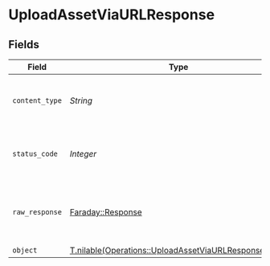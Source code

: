 # UploadAssetViaURLResponse


## Fields

| Field                                                                                                            | Type                                                                                                             | Required                                                                                                         | Description                                                                                                      |
| ---------------------------------------------------------------------------------------------------------------- | ---------------------------------------------------------------------------------------------------------------- | ---------------------------------------------------------------------------------------------------------------- | ---------------------------------------------------------------------------------------------------------------- |
| `content_type`                                                                                                   | *String*                                                                                                         | :heavy_check_mark:                                                                                               | HTTP response content type for this operation                                                                    |
| `status_code`                                                                                                    | *Integer*                                                                                                        | :heavy_check_mark:                                                                                               | HTTP response status code for this operation                                                                     |
| `raw_response`                                                                                                   | [Faraday::Response](https://www.rubydoc.info/gems/faraday/Faraday/Response)                                      | :heavy_minus_sign:                                                                                               | Raw HTTP response; suitable for custom response parsing                                                          |
| `object`                                                                                                         | [T.nilable(Operations::UploadAssetViaURLResponseBody)](../../models/operations/uploadassetviaurlresponsebody.md) | :heavy_minus_sign:                                                                                               | Success                                                                                                          |